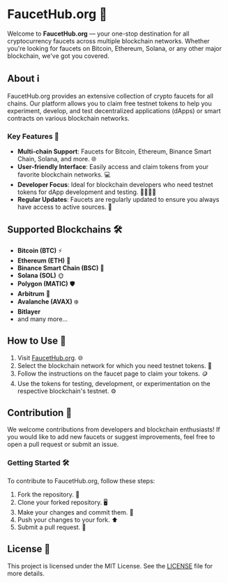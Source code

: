 # FaucetHub.org 🚀

Welcome to **FaucetHub.org** — your one-stop destination for all cryptocurrency faucets across multiple blockchain networks. Whether you're looking for faucets on Bitcoin, Ethereum, Solana, or any other major blockchain, we've got you covered.

## About ℹ️

FaucetHub.org provides an extensive collection of crypto faucets for all chains. Our platform allows you to claim free testnet tokens to help you experiment, develop, and test decentralized applications (dApps) or smart contracts on various blockchain networks.

### Key Features 🌟

- **Multi-chain Support**: Faucets for Bitcoin, Ethereum, Binance Smart Chain, Solana, and more. 🌐
- **User-friendly Interface**: Easily access and claim tokens from your favorite blockchain networks. 💻
- **Developer Focus**: Ideal for blockchain developers who need testnet tokens for dApp development and testing. 👩‍💻👨‍💻
- **Regular Updates**: Faucets are regularly updated to ensure you always have access to active sources. 🔄

## Supported Blockchains 🛠️

- **Bitcoin (BTC)** ⚡
- **Ethereum (ETH)** 🦄
- **Binance Smart Chain (BSC)** 🔶
- **Solana (SOL)** 🌞
- **Polygon (MATIC)** 🛡️
- **Arbitrum** 🔷
- **Avalanche (AVAX)** ❄️
- **Bitlayer**
- and many more...

## How to Use 📝

1. Visit [FaucetHub.org](https://faucethub.org). 🌐
2. Select the blockchain network for which you need testnet tokens. 🔗
3. Follow the instructions on the faucet page to claim your tokens. 🪙
4. Use the tokens for testing, development, or experimentation on the respective blockchain's testnet. ⚙️

## Contribution 🤝

We welcome contributions from developers and blockchain enthusiasts! If you would like to add new faucets or suggest improvements, feel free to open a pull request or submit an issue.

### Getting Started 🛠️

To contribute to FaucetHub.org, follow these steps:

1. Fork the repository. 🍴
2. Clone your forked repository. 🖥️
3. Make your changes and commit them. 💾
4. Push your changes to your fork. ⬆️
5. Submit a pull request. 🔄

## License 📜

This project is licensed under the MIT License. See the [LICENSE](LICENSE) file for more details.
